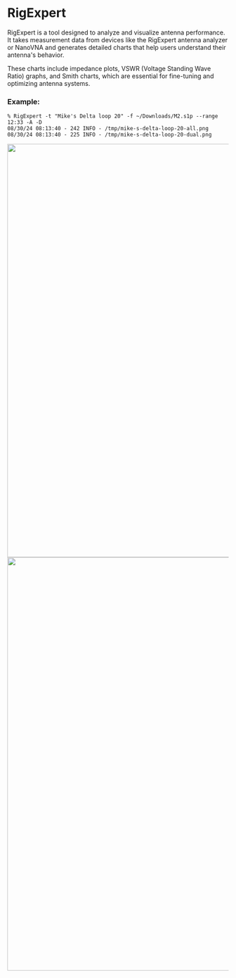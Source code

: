 # RigExpert

RigExpert is a tool designed to analyze and visualize antenna performance. It takes measurement data from devices like the RigExpert antenna analyzer or NanoVNA and generates detailed charts that help users understand their antenna's behavior.

These charts include impedance plots, VSWR (Voltage Standing Wave Ratio) graphs, and Smith charts, which are essential for fine-tuning and optimizing antenna systems.


### Example:

```
% RigExpert -t "Mike's Delta loop 20" -f ~/Downloads/M2.s1p --range 12:33 -A -D
08/30/24 08:13:40 - 242 INFO - /tmp/mike-s-delta-loop-20-all.png
08/30/24 08:13:40 - 225 INFO - /tmp/mike-s-delta-loop-20-dual.png
```
<img src="examples/mike-s-delta-loop-20-all.png" width="940">
<img src="examples/mike-s-delta-loop-20-dual.png" width="940">
